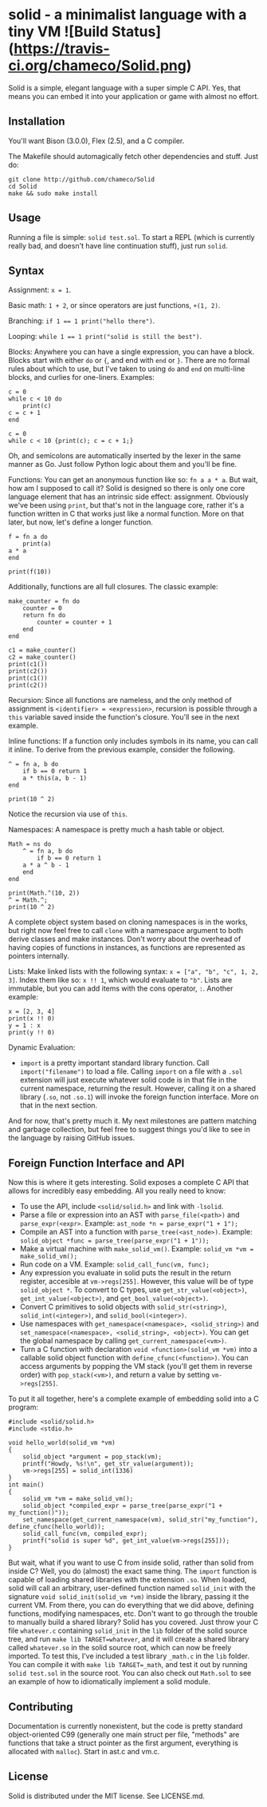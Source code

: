 solid - a minimalist language with a tiny VM ![Build Status] (https://travis-ci.org/chameco/Solid.png)
============================================

Solid is a simple, elegant language with a super simple C API. Yes, that means you can embed it into your application or game with almost no effort.

Installation
-------------

You'll want Bison (3.0.0), Flex (2.5), and a C compiler.

The Makefile should automagically fetch other dependencies and stuff. Just do:

    git clone http://github.com/chameco/Solid
    cd Solid
    make && sudo make install

Usage
------
Running a file is simple: `solid test.sol`.
To start a REPL (which is currently really bad, and doesn't have line continuation stuff), just run `solid`.

Syntax
------
Assignment: `x = 1`.

Basic math: `1 + 2`, or since operators are just functions, `+(1, 2)`.

Branching: `if 1 == 1 print("hello there")`.

Looping: `while 1 == 1 print("solid is still the best")`.

Blocks: Anywhere you can have a single expression, you can have a block. Blocks start with either `do` or `{`, and end with `end` or `}`. There are no formal rules about which to use, but I've taken to using `do` and `end` on multi-line blocks, and curlies for one-liners. Examples:

    c = 0
    while c < 10 do
    	print(c)
	c = c + 1
    end

    c = 0
    while c < 10 {print(c); c = c + 1;}

Oh, and semicolons are automatically inserted by the lexer in the same manner as Go. Just follow Python logic about them and you'll be fine.

Functions: You can get an anonymous function like so: `fn a a * a`. But wait, how am I supposed to call it? Solid is designed so there is only one core language element that has an intrinsic side effect: assignment. Obviously we've been using `print`, but that's not in the language core, rather it's a function written in C that works just like a normal function. More on that later, but now, let's define a longer function.

    f = fn a do
    	print(a)
	a * a
    end
    
    print(f(10))

Additionally, functions are all full closures. The classic example:

    make_counter = fn do
        counter = 0
        return fn do
            counter = counter + 1
        end
    end
    
    c1 = make_counter()
    c2 = make_counter()
    print(c1())
    print(c2())
    print(c1())
    print(c2())

Recursion: Since all functions are nameless, and the only method of assignment is `<identifier> = <expression>`, recursion is possible through a `this` variable saved inside the function's closure. You'll see in the next example.

Inline functions: If a function only includes symbols in its name, you can call it inline. To derive from the previous example, consider the following.

    ^ = fn a, b do
        if b == 0 return 1
        a * this(a, b - 1)
    end
    
    print(10 ^ 2)

Notice the recursion via use of `this`.

Namespaces: A namespace is pretty much a hash table or object.

    Math = ns do
        ^ = fn a, b do
            if b == 0 return 1
	    a * a ^ b - 1
        end
    end
    
    print(Math.^(10, 2))
    ^ = Math.^;
    print(10 ^ 2)

A complete object system based on cloning namespaces is in the works, but right now feel free to call `clone` with a namespace argument to both derive classes and make instances. Don't worry about the overhead of having copies of functions in instances, as functions are represented as pointers internally.

Lists: Make linked lists with the following syntax: `x = ["a", "b", "c", 1, 2, 3]`. Index them like so: `x !! 1`, which would evaluate to `"b"`. Lists are immutable, but you can add items with the cons operator, `:`. Another example:

    x = [2, 3, 4]
    print(x !! 0)
    y = 1 : x
    print(y !! 0)

Dynamic Evaluation:
 * `import` is a pretty important standard library function. Call `import("filename")` to load a file. Calling `import` on a file with a `.sol` extension will just execute whatever solid code is in that file in the current namespace, returning the result. However, calling it on a shared library (`.so`, not `.so.1`) will invoke the foreign function interface. More on that in the next section.

And for now, that's pretty much it. My next milestones are pattern matching and garbage collection, but feel free to suggest things you'd like to see in the language by raising GitHub issues.

Foreign Function Interface and API
-----------------------------------
Now this is where it gets interesting. Solid exposes a complete C API that allows for incredibly easy embedding. All you really need to know:
 * To use the API, include `<solid/solid.h>` and link with `-lsolid`.
 * Parse a file or expression into an AST with `parse_file(<path>)` and `parse_expr(<expr>`. Example: `ast_node *n = parse_expr("1 + 1");`
 * Compile an AST into a function with `parse_tree(<ast_node>)`. Example: `solid_object *func = parse_tree(parse_expr("1 + 1"));`
 * Make a virtual machine with `make_solid_vm()`. Example: `solid_vm *vm = make_solid_vm();`
 * Run code on a VM. Example: `solid_call_func(vm, func);`
 * Any expression you evaluate in solid puts the result in the return register, accesible at `vm->regs[255]`. However, this value will be of type `solid_object *`. To convert to C types, use `get_str_value(<object>)`, `get_int_value(<object>)`, and `get_bool_value(<object>)`.
 * Convert C primitives to solid objects with `solid_str(<string>)`, `solid_int(<integer>)`, and `solid_bool(<integer>)`.
 * Use namespaces with `get_namespace(<namespace>, <solid_string>)` and `set_namespace(<namespace>, <solid_string>, <object>)`. You can get the global namespace by calling `get_current_namespace(<vm>)`.
 * Turn a C function with declaration `void <function>(solid_vm *vm)` into a callable solid object function with `define_cfunc(<function>)`. You can access arguments by popping the VM stack (you'll get them in reverse order) with `pop_stack(<vm>)`, and return a value by setting `vm->regs[255]`.

To put it all together, here's a complete example of embedding solid into a C program:

    #include <solid/solid.h>
    #include <stdio.h>
    
    void hello_world(solid_vm *vm)
    {
        solid_object *argument = pop_stack(vm);
        printf("Howdy, %s!\n", get_str_value(argument));
        vm->regs[255] = solid_int(1336)
    }
    int main()
    {
        solid_vm *vm = make_solid_vm();
        solid_object *compiled_expr = parse_tree(parse_expr("1 + my_function()"));
        set_namespace(get_current_namespace(vm), solid_str("my_function"), define_cfunc(hello_world));
        solid_call_func(vm, compiled_expr);
        printf("solid is super %d", get_int_value(vm->regs[255]));
    }


But wait, what if you want to use C from inside solid, rather than solid from inside C? Well, you do (almost) the exact same thing. The `import` function is capable of loading shared libraries with the extension `.so`. When loaded, solid will call an arbitrary, user-defined function named `solid_init` with the signature `void solid_init(solid_vm *vm)` inside the library, passing it the current VM. From there, you can do everything that we did above, defining functions, modifying namespaces, etc. Don't want to go through the trouble to manually build a shared library? Solid has you covered. Just throw your C file `whatever.c` containing `solid_init` in the `lib` folder of the solid source tree, and run `make lib TARGET=whatever`, and it will create a shared library called `whatever.so` in the solid source root, which can now be freely imported. To test this, I've included a test library `_math.c` in the `lib` folder. You can compile it with `make lib TARGET=_math`, and test it out by running `solid test.sol` in the source root. You can also check out `Math.sol` to see an example of how to idiomatically implement a solid module.

Contributing
-------------
Documentation is currently nonexistent, but the code is pretty standard object-oriented C99 (generally one main struct per file, "methods" are functions that take a struct pointer as the first argument, everything is allocated with `malloc`). Start in ast.c and vm.c.

License
--------
Solid is distributed under the MIT license. See LICENSE.md.
